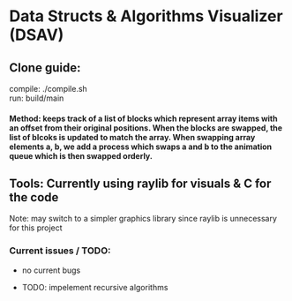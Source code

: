 # Data Structs & Algorithms Visualizer (DSAV)

## Clone guide:
compile: ./compile.sh<br>
run: build/main

#### Method: keeps track of a list of blocks which represent array items with an offset from their original positions. When the blocks are swapped, the list of blcoks is updated to match the array. When swapping array elements a, b, we add a process which swaps a and b to the animation queue which is then swapped orderly.


## Tools: Currently using raylib for visuals & C for the code
Note: may switch to a simpler graphics library since raylib is unnecessary for this project

### Current issues / TODO:
<ul>
    <li> no current bugs </li>
</ul>
<ul>
    <li> TODO: impelement recursive algorithms </li>
</ul>
